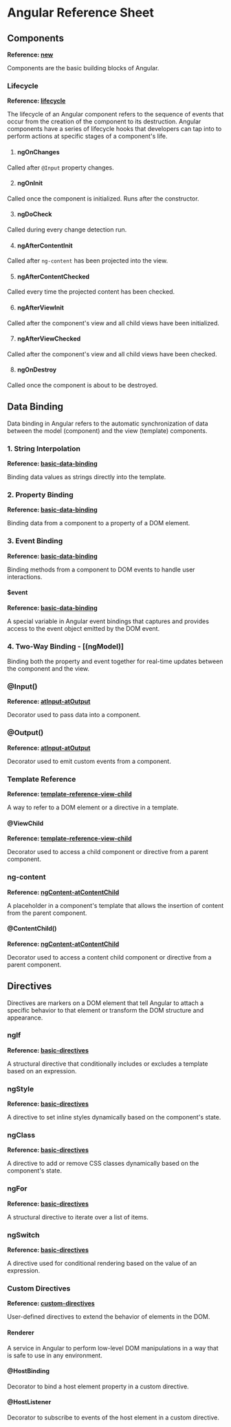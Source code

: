# Angular Reference Sheet

## Components

**Reference: [new](Angular-Code/src/app/new)**

Components are the basic building blocks of Angular.

### Lifecycle

**Reference: [lifecycle](Angular-Code/src/app/lifecycle)**

The lifecycle of an Angular component refers to the sequence of events that occur from the creation of the component to its destruction. Angular components have a series of lifecycle hooks that developers can tap into to perform actions at specific stages of a component's life.

1. #### ngOnChanges

Called after `@Input` property changes.

2. #### ngOnInit

Called once the component is initialized. Runs after the constructor.

3. #### ngDoCheck

Called during every change detection run.

4. #### ngAfterContentInit

Called after `ng-content` has been projected into the view.

5. #### ngAfterContentChecked

Called every time the projected content has been checked.

6. #### ngAfterViewInit

Called after the component's view and all child views have been initialized.

7. #### ngAfterViewChecked

Called after the component's view and all child views have been checked.

8. #### ngOnDestroy

Called once the component is about to be destroyed.

## Data Binding

Data binding in Angular refers to the automatic synchronization of data between the model (component) and the view (template) components.

### 1. String Interpolation

**Reference: [basic-data-binding](Angular-Code/src/app/data-binding/basic-data-binding)**

Binding data values as strings directly into the template.

### 2. Property Binding

**Reference: [basic-data-binding](Angular-Code/src/app/data-binding/basic-data-binding)**

Binding data from a component to a property of a DOM element.

### 3. Event Binding

**Reference: [basic-data-binding](Angular-Code/src/app/data-binding/basic-data-binding)**

Binding methods from a component to DOM events to handle user interactions.

#### $event

**Reference: [basic-data-binding](Angular-Code/src/app/data-binding/basic-data-binding)**

A special variable in Angular event bindings that captures and provides access to the event object emitted by the DOM event.

### 4. Two-Way Binding - [(ngModel)]

Binding both the property and event together for real-time updates between the component and the view.

### @Input()

**Reference: [atInput-atOutput](Angular-Code/src/app/data-binding/atInput-atOutput)**

Decorator used to pass data into a component.

### @Output()

**Reference: [atInput-atOutput](Angular-Code/src/app/data-binding/atInput-atOutput)**

Decorator used to emit custom events from a component.

### Template Reference

**Reference: [template-reference-view-child](Angular-Code/src/app/data-binding/template-reference-view-child)**

A way to refer to a DOM element or a directive in a template.

#### @ViewChild

**Reference: [template-reference-view-child](Angular-Code/src/app/data-binding/template-reference-view-child)**

Decorator used to access a child component or directive from a parent component.

### ng-content

**Reference: [ngContent-atContentChild](Angular-Code/src/app/data-binding/ngContent-atContentChild)**

A placeholder in a component's template that allows the insertion of content from the parent component.

#### @ContentChild()

**Reference: [ngContent-atContentChild](Angular-Code/src/app/data-binding/ngContent-atContentChild)**

Decorator used to access a content child component or directive from a parent component.

## Directives

Directives are markers on a DOM element that tell Angular to attach a specific behavior to that element or transform the DOM structure and appearance.

### ngIf

**Reference: [basic-directives](Angular-Code/src/app/directives/basic-directives)**

A structural directive that conditionally includes or excludes a template based on an expression.

### ngStyle

**Reference: [basic-directives](Angular-Code/src/app/directives/basic-directives)**

A directive to set inline styles dynamically based on the component's state.

### ngClass

**Reference: [basic-directives](Angular-Code/src/app/directives/basic-directives)**

A directive to add or remove CSS classes dynamically based on the component's state.

### ngFor

**Reference: [basic-directives](Angular-Code/src/app/directives/basic-directives)**

A structural directive to iterate over a list of items.

### ngSwitch

**Reference: [basic-directives](Angular-Code/src/app/directives/basic-directives)**

A directive used for conditional rendering based on the value of an expression.

### Custom Directives

**Reference: [custom-directives](Angular-Code/src/app/directives/custom-directives)**

User-defined directives to extend the behavior of elements in the DOM.

#### Renderer

A service in Angular to perform low-level DOM manipulations in a way that is safe to use in any environment.

#### @HostBinding

Decorator to bind a host element property in a custom directive.

#### @HostListener

Decorator to subscribe to events of the host element in a custom directive.